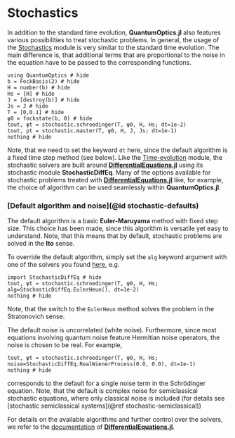 # Stochastics


In addition to the standard time evolution, **QuantumOptics.jl** also features various possibilities to treat stochastic problems. In general, the usage of the [Stochastics](@ref) module is very similar to the standard time evolution. The main difference is, that additional terms that are proportional to the noise in the equation have to be passed to the corresponding functions.

```@example stochastic-intro
using QuantumOptics # hide
b = FockBasis(2) # hide
H = number(b) # hide
Hs = [H] # hide
J = [destroy(b)] # hide
Js = J # hide
T = [0,0.1] # hide
ψ0 = fockstate(b, 0) # hide
tout, ψt = stochastic.schroedinger(T, ψ0, H, Hs; dt=1e-2)
tout, ρt = stochastic.master(T, ψ0, H, J, Js; dt=1e-1)
nothing # hide
```

Note, that we need to set the keyword `dt` here, since the default algorithm is a fixed time step method (see below). Like the [Time-evolution](@ref) module, the stochastic solvers are built around [**DifferentialEquations.jl**](https://github.com/SciML/DifferentialEquations.jl) using its stochastic module **StochasticDiffEq**. Many of the options available for stochastic problems treated with [**DifferentialEquations.jl**](https://github.com/SciML/DifferentialEquations.jl) like, for example, the choice of algorithm can be used seamlessly within **QuantumOptics.jl**.


### [Default algorithm and noise](@id stochastic-defaults)

The default algorithm is a basic **Euler-Maruyama** method with fixed step size. This choice has been made, since this algorithm is versatile yet easy to understand. Note, that this means that by default, stochastic problems are solved in the **Ito** sense.

To override the default algorithm, simply set the `alg` keyword argument with one of the solvers you found [here](http://docs.juliadiffeq.org/stable/solvers/sde_solve.html#Full-List-of-Methods-1), e.g.

```@example stochastic-intro
import StochasticDiffEq # hide
tout, ψt = stochastic.schroedinger(T, ψ0, H, Hs; alg=StochasticDiffEq.EulerHeun(), dt=1e-2)
nothing # hide
```

Note, that the switch to the `EulerHeun` method solves the problem in the Stratonovich sense.

The default noise is uncorrelated (white noise). Furthermore, since most equations involving quantum noise feature Hermitian noise operators, the noise is chosen to be real. For example,

```@example stochastic-intro
tout, ψt = stochastic.schroedinger(T, ψ0, H, Hs; noise=StochasticDiffEq.RealWienerProcess(0.0, 0.0), dt=1e-1)
nothing # hide
```

corresponds to the default for a single noise term in the Schrödinger equation. Note, that the default is complex noise for semiclassical stochastic equations, where only classical noise is included (for details see [stochastic semiclassical systems](@ref stochastic-semiclassical))

For details on the available algorithms and further control over the solvers, we refer to the [documentation](http://docs.juliadiffeq.org/stable/) of [**DifferentialEquations.jl**](https://github.com/SciML/DifferentialEquations.jl).
